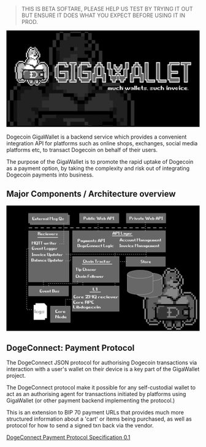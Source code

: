 > THIS IS BETA SOFTARE, PLEASE HELP US TEST BY TRYING IT OUT
> BUT ENSURE IT DOES WHAT YOU EXPECT BEFORE USING IT IN PROD.


![GigaWallet Logo](/doc/gigawallet-logo.png)


Dogecoin GigaWallet is a backend service which provides a
convenient integration API for platforms such as online shops,
exchanges, social media platforms etc, to transact Dogecoin on
behalf of their users.

The purpose of the GigaWallet is to promote the rapid uptake of 
Dogecoin as a payment option, by taking the complexity and 
risk out of integrating Dogecoin payments into business. 


## Major Components / Architecture overview

![Major components of the GigaWallet / DogeConnect Project](/doc/gigawallet-components.png)

## DogeConnect: Payment Protocol

The DogeConnect JSON protocol for authorising Dogecoin transactions 
via interaction with a user's wallet on their device is a key part
of the GigaWallet project. 

The DogeConnect protocol make it possible for any self-custodial wallet
to act as an authorising agent for transactions initiated by
platforms using GigaWallet (or other payment backend implementing 
the protocol.) 

This is an extension to BIP 70 payment URLs that provides much more
structured information about a 'cart' or items being purchased, as 
well as protocol for how to send a signed txn back via the vendor.

[DogeConnect Payment Protocol Specification 0.1](/doc/doge-connect.md)


